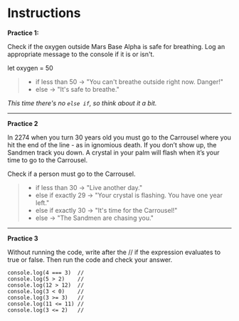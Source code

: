 # Instructions  

**Practice 1:**

Check if the oxygen outside Mars Base Alpha is safe for breathing.
Log an appropriate message to the console if it is or isn't.

let oxygen = 50

> - if less than 50 -> "You can't breathe outside right now. Danger!"
> - else            -> "It's safe to breathe."

*This time there's no `else if`, so think about it a bit.*

---

**Practice 2**

In 2274 when you turn 30 years old you must go to the Carrousel where you hit the end of the line - as in ignomious death. If you don’t show up, the Sandmen track you down. A crystal in your palm will flash when it’s your time to go to the Carrousel.

Check if a person must go to the Carrousel.
> - if less than 30 -> "Live another day."
> - else if exactly 29 -> "Your crystal is flashing. You have one year left."
> - else if exactly 30 -> "It's time for the Carrousel!"
> - else -> "The Sandmen are chasing you."

---

**Practice 3**

Without running the code, write after the // if the expression evaluates to true or false. Then run the code and check your answer.
```
console.log(4 === 3)  // 
console.log(5 > 2)    // 
console.log(12 > 12)  //
console.log(3 < 0)    //
console.log(3 >= 3)   // 
console.log(11 <= 11) //
console.log(3 <= 2)   //
```
